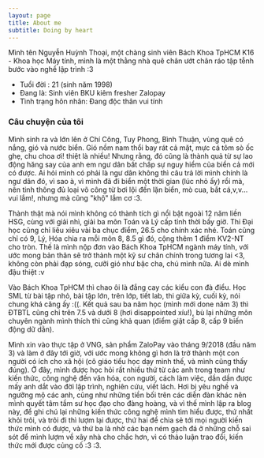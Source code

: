 ```yaml
---
layout: page
title: About me
subtitle: Doing by heart
---
```


Mình tên Nguyễn Huỳnh Thoại, một chàng sinh viên Bách Khoa TpHCM K16 - Khoa học Máy tính, mình là một thằng nhà quê chân ướt chân ráo tập tễnh bước vào nghề lập trình :3

* Tuổi đời : 21 (sinh năm 1998)
* Đang là: Sinh viên BKU kiêm fresher Zalopay
* Tình trạng hôn nhân: Đang độc thân vui tính

### Câu chuyện của tôi

Mình sinh ra và lớn lên ở Chí Công, Tuy Phong, Bình Thuận, vùng quê có nắng, gió và nước biển. Gió nồm nam thổi bay rát cả mặt, mực cá tôm sò ốc ghẹ, chu choa ơi! thiệt là nhiều! Nhưng rằng, đó cũng là thành quả từ sự lao động hăng say của anh em ngư dân bất chấp sự nguy hiểm của biển cả mới có được. Ai hỏi mình có phải là ngư dân không thì câu trả lời mình chính là ngư dân đó, vì sao à, vì mình đã đi biển một thời gian (lúc nhỏ ấy) rồi mà, nên tinh thông đủ loại võ công từ bơi lội đến lặn biển, mò cua, bắt cá,v,v... vui lắm!, nhưng mà cũng "khộ" lắm cơ :3.

Thành thật mà nói mình không có thành tích gì nổi bật ngoài 12 năm liền HSG, cùng với giải nhì, giải ba môn Toán và Lý cấp tỉnh thời bấy giờ. Thi Đại học cũng chỉ liêu xiêu vài ba chục điểm, 26.5 cho chính xác nhé. Toán cũng chỉ có 9, Lý, Hóa chia ra mỗi môn 8, 8.5 gì đó, cộng thêm 1 điểm KV2-NT cho tròn. Thế là mình nộp đơn vào Bách Khoa TpHCM ngành máy tính, với ước mong bản thân sẽ trở thành một kỹ sư chân chính trong tương lai <3, không còn phải đạp sóng, cưỡi gió như bậc cha, chú mình nữa. Ai dè mình đậu thiệt :v

Vào Bách Khoa TpHCM thì chao ôi là đắng cay các kiểu con đà điểu. Học SML từ bài tập nhỏ, bài tập lớn, trên lớp, tiết lab, thi giữa kỳ, cuối kỳ, nói chung khá căng ấy :((. Kết quả sau ba năm học (mình mới done năm 3) thì ĐTBTL cũng chỉ trên 7.5 và dưới 8 (hơi disappointed xíu!), bù lại những môn chuyên ngành mình thích thì cũng khả quan (điểm giật cấp 8, cấp 9 biến động dữ dằn).

Mình xin vào thực tập ở VNG, sản phẩm ZaloPay vào tháng 9/2018 (đầu năm 3) và làm ở đây tới giờ, với ước mong không gì hơn là trở thành một con người có ích cho xã hội (cô giáo tiểu học dạy mình thế, và mình cũng thấy đúng). Ở đây, mình được học hỏi rất nhiều thứ từ các anh trong team như kiến thức, công nghệ đến văn hóa, con người, cách làm việc, dần dần được mấy anh dắt vào đời lập trình, nghiên cứu, viết lách. Hơi bị yêu nghề và ngưỡng mộ các anh, cũng như những tiền bối trên các diễn đàn khác nên mình quyết tâm tầm sư học đạo cho đàng hoàng, và vì thế mình lập ra blog này, để ghi chú lại những kiến thức công nghệ mình tìm hiểu được, thứ nhất khỏi trôi, và trôi đi thì lượm lại được, thứ hai để chia sẻ tới mọi người kiến thức mình có được, và thứ ba là nhờ các bạn ném gạch đá ở những chỗ sai sót để mình lượm về xây nhà cho chắc hơn, vì có thảo luận trao đổi, kiến thức mới được củng cố :3 :3.
